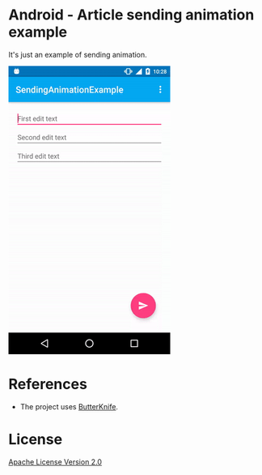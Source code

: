 Android - Article sending animation example
========

It's just an example of sending animation.

![demo](art/demo.gif)

References
========
 - The project uses [ButterKnife](http://jakewharton.github.io/butterknife/).

License
========

[Apache License Version 2.0](LICENSE)
